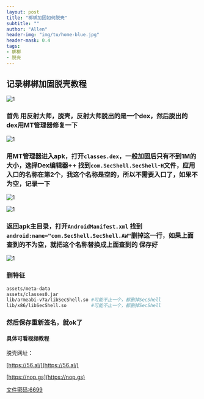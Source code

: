 ```yaml
---
layout: post
title: "梆梆加固如何脱壳"
subtitle: ""
author: "Allen"
header-img: "img/tu/home-blue.jpg"
header-mask: 0.4
tags:
- 梆梆
- 脱壳
---
```

## 记录梆梆加固脱壳教程

![1](https://img.imgdd.com/8853f7ae-0b5e-4687-820f-d70556b1bfe8.jpg)

### 首先 用反射大师，脱壳，反射大师脱出的是一个dex，然后脱出的dex用MT管理器修复一下

![1](https://img.imgdd.com/38259007-dd93-44bd-b3e8-c3aae16c0196.jpg)

### 用MT管理器进入apk，打开`classes.dex`，一般加固后只有不到1M的大小，选择Dex编辑器++  找到`com.SecShell.SecShell`-`H`文件，应用入口的名称在第2个，我这个名称是空的，所以不需要入口了，如果不为空，记录一下

![1](https://img.imgdd.com/afc14fa8-c196-47b6-ba50-cda56af7a065.jpg)

![1](https://img.imgdd.com/3b8acb1c-9eff-4fb2-bf28-36c214ba6836.jpg)

### 返回apk主目录，打开`AndroidManifest.xml` 找到`android:name="com.SecShell.SecShell.AW"`删掉这一行，如果上面查到的不为空，就把这个名称替换成上面查到的 保存好

![1](https://img.imgdd.com/8fc57fe6-6746-4917-a7d7-0ff45aed23c3.jpg)

### 删特征

```sh
assets/meta-data
assets/classes0.jar
lib/armeabi-v7a/libSecShell.so #可能不止一个，都删掉SecShell
lib/x86/libSecShell.so         #可能不止一个，都删掉SecShell
```
### 然后保存重新签名，就ok了

#### 具体可看视频教程

脱壳网址：

[https://56.al/](https://56.al/)

[https://nop.gs](https://nop.gs)

[文件密码:6699](https://wwqo.lanzouo.com/b02sfoakwd)
